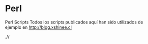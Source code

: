 Perl
====

Perl Scripts
Todos los scripts publicados aquí han sido utilizados de ejemplo en http://blog.xshinee.cl

.//
